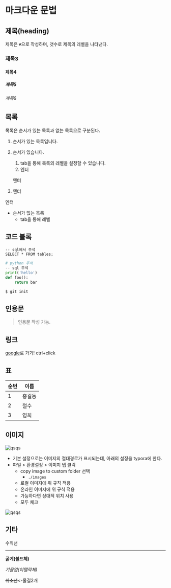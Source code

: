 # 마크다운 문법

## 제목(heading)

제목은 `#`으로 작성하며, 갯수로 제목의 레벨을 나타낸다.

### 제목3

#### 제목4

##### 제목5

###### 제목6

 ## 목록

목록은 순서가 있는 목록과 없는 목록으로 구분된다.

1. 순서가 있는 목록입니다.

2. 순서가 있습니다.

   1. tab을 통해 목록의 레벨을 설정할 수 있습니다.
   2. 엔터

   엔터

3. 엔터

엔터

* 순서가 없는 목록
  * tab을 통해 레벨

## 코드 블록

```mysql
-- sql에서 주석
SELECT * FROM tables;
```

```python
# python 주석
-- sql 주석
print('hello')
def foo():
    return bar
```

```bash
$ git init
```

## 인용문

> 인용문 작성 가능.

## 링크

[google](https://google.com)로 가기! ctrl+click

## 표

| 순번 | 이름   |
| ---- | ------ |
| 1    | 홍길동 |
| 2    | 철수   |
| 3    | 영희   |

## 이미지



![qsqs](C:\Users\HPE\Pictures\qsqs.jpg)

* 기본 설정으로는 이미지의 절대경로가 표시되는데, 아래의 설정을 typora에 한다.
* 파일 > 환경설정 > 이미지 탭 클릭
  * copy image to custom folder 선택
    * `./images`
  * 로컬 이미지에 위 규칙 적용
  * 온라인 이미지에 위 규칙 적용
  * 가능하다면 상대적 위치 사용
  * 모두 체크

![qsqs](images/qsqs.jpg)

## 기타

수직선

---

**굵게(볼드체)**

*기울임(이탤릭체)*

~~취소선~~<-물결2개



